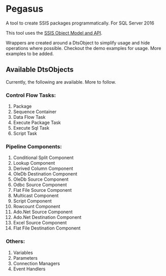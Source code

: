 # Pegasus
A tool to create SSIS packages programmatically. For SQL Server 2016

This tool uses the [SSIS Object Model and API](https://msdn.microsoft.com/en-us/library/mt574046.aspx).

Wrappers are created around a DtsObject to simplify usage and hide operations where possible. Checkout the demo examples for usage. More examples to be added.


## Available DtsObjects

Currently, the following are available. More to follow.

### Control Flow Tasks:
1. Package
2. Sequence Container
3. Data Flow Task
4. Execute Package Task
5. Execute Sql Task
6. Script Task

### Pipeline Components:
1. Conditional Split Component
2. Lookup Component
3. Derived Column Component
4. OleDb Destination Component
5. OleDb Source Component
6. Odbc Source Component 
7. Flat File Source Component
8. Multicast Component
9. Script Component
10. Rowcount Component
11. Ado.Net Source Component
12. Ado.Net Destination Component
13. Excel Source Component
14. Flat File Destination Component

### Others:
1. Variables
2. Parameters
3. Connection Managers
4. Event Handlers